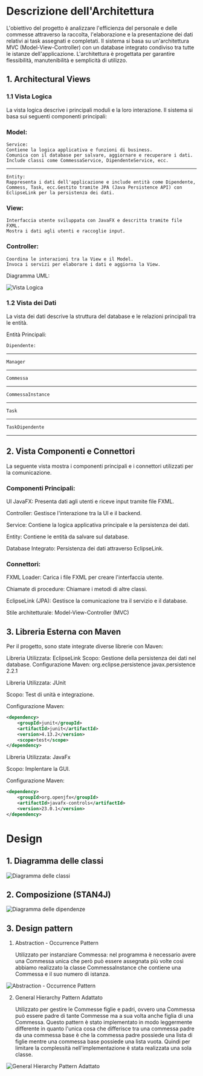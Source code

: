 
# Descrizione dell'Architettura

L'obiettivo del progetto è analizzare l'efficienza del personale e delle commesse attraverso la raccolta, l'elaborazione e la presentazione dei dati relativi ai task assegnati e completati. Il sistema si basa su un'architettura MVC (Model-View-Controller) con un database integrato condiviso tra tutte le istanze dell'applicazione. L'architettura è progettata per garantire flessibilità, manutenibilità e semplicità di utilizzo.

## 1. Architectural Views

### 1.1 Vista Logica

La vista logica descrive i principali moduli e la loro interazione. Il sistema si basa sui seguenti componenti principali:

### Model:
    Service:
    Contiene la logica applicativa e funzioni di business.
    Comunica con il database per salvare, aggiornare e recuperare i dati.
    Include classi come CommessaService, DipendenteService, ecc.
---------------------------------------------------------------------------
    Entity:
    Rappresenta i dati dell'applicazione e include entità come Dipendente, Commess, Task, ecc.Gestito tramite JPA (Java Persistence API) con EclipseLink per la persistenza dei dati.

### View:
    Interfaccia utente sviluppata con JavaFX e descritta tramite file FXML.
    Mostra i dati agli utenti e raccoglie input.

### Controller:
    Coordina le interazioni tra la View e il Model.
    Invoca i servizi per elaborare i dati e aggiorna la View.



Diagramma UML:

![Vista Logica](../uml/DiagrammaComponenti.PNG)

### 1.2 Vista dei Dati

La vista dei dati descrive la struttura del database e le relazioni principali tra le entità.

Entità Principali:

    Dipendente:
------------------
    Manager
------------------  
    Commessa
------------------
    CommessaInstance
------------------
    Task
------------------
    TaskDipendente
------------------

## 2. Vista Componenti e Connettori

La seguente vista mostra i componenti principali e i connettori utilizzati per la comunicazione.  

### Componenti Principali:

UI JavaFX:
Presenta dati agli utenti e riceve input tramite file FXML.

Controller:
Gestisce l'interazione tra la UI e il backend.

Service:
Contiene la logica applicativa principale e la persistenza dei dati.

Entity:
Contiene le entità da salvare sul database.

Database Integrato:
Persistenza dei dati attraverso EclipseLink.

### Connettori:

FXML Loader: Carica i file FXML per creare l'interfaccia utente.

Chiamate di procedure: Chiamare i metodi di altre classi.

EclipseLink (JPA): Gestisce la comunicazione tra il servizio e il database.

Stile architetturale: Model-View-Controller (MVC)


## 3. Libreria Esterna con Maven

Per il progetto, sono state integrate diverse librerie con Maven:

Libreria Utilizzata: EclipseLink
Scopo: Gestione della persistenza dei dati nel database.
Configurazione Maven:
<dependency>
    <groupId>org.eclipse.persistence</groupId>
    <artifactId>javax.persistence</artifactId>
    <version>2.2.1</version>
</dependency>

Libreria Utilizzata: JUnit

Scopo: Test di unità e integrazione.

Configurazione Maven:
```xml
<dependency>
    <groupId>junit</groupId>
    <artifactId>junit</artifactId>
    <version>4.13.2</version> 
    <scope>test</scope>
</dependency>
```
Libreria Utilizzata: JavaFx

Scopo: Implentare la GUI.

Configurazione Maven:
```xml
<dependency>
    <groupId>org.openjfx</groupId>
	<artifactId>javafx-controls</artifactId>
    <version>23.0.1</version> 
</dependency>
```
# Design

## 1. Diagramma delle classi
![Diagramma delle classi](../uml/DiagrammaDelleClassi.PNG)
## 2. Composizione (STAN4J)
![Diagramma delle dipendenze](../uml/DiagrammaDipendenze.png)
## 3. Design pattern

1) Abstraction - Occurrence Pattern

    Utilizzato per instanziare Commessa: nel programma è necessario avere una Commessa unica che però può essere assegnata più volte così abbiamo realizzato la classe CommessaInstance che contiene una Commessa e il suo numero di istanza.

![Abstraction - Occurrence Pattern](../uml/pattern1.png)

2) General Hierarchy Pattern Adattato

    Utilizzato per gestire le Commesse figlie e padri, ovvero una Commessa può essere padre di tante Commesse ma a sua volta anche figlia di una Commessa. 
    Questo pattern è stato implementato in modo leggermente differente in quanto l'unica cosa che differisce tra una commessa padre da una commessa base è che la commessa padre possiede una lista di figlie mentre una commessa base possiede una lista vuota. Quindi per limitare la complessità nell'implementazione è stata realizzata una sola classe.

![General Hierarchy Pattern Adattato](../uml/pattern2.png)
